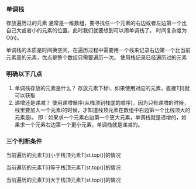 ### 单调栈  
 存放遍历过的元素
通常是一维数组，要寻找任一个元素的右边或者左边第一个比自己大或者小的元素的位置，此时我们就要想到可以用单调栈了。
时间复杂度为O(n)。

单调栈的本质是时间换空间，在遍历过程中需要用一个栈来记录右边第一个比当前元素高的元素，优点是整个数组只需要遍历一次。
使用栈记录已经遍历过的元素


### 明确以下几点
1. 单调栈存放的元素是什么？
    存放元素下标i，如果使用对应的元素，直接T[i]就可以获取
2. 递增还是递减？
    使用递增循序(从栈顶到栈底的顺序)，因为只有递增的时候，栈里要加入一个元素i的时候，才知道栈顶元素在数组中右边第一个比栈顶大的元素是i。
    即：如果求一个元素右边第一个更大元素，单调栈就是递增的，如果求一个元素右边第一个更小元素，单调栈就是递减的。

### 三个判断条件

当前遍历的元素T[i]小于栈顶元素T[st.top()]的情况

当前遍历的元素T[i]等于栈顶元素T[st.top()]的情况

当前遍历的元素T[i]大于栈顶元素T[st.top()]的情况
